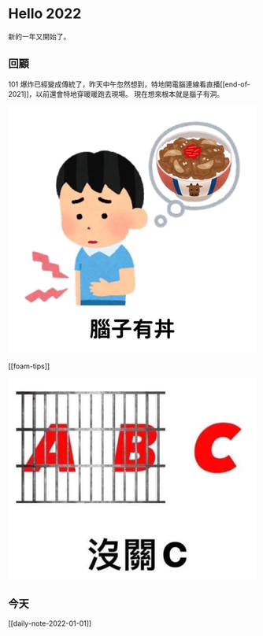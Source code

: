 # Hello 2022

新的一年又開始了。

## 回顧
101 爆炸已經變成傳統了，昨天中午忽然想到，特地開電腦連線看直播[[end-of-2021]]，以前還會特地穿暖暖跑去現場。 現在想來根本就是腦子有洞。

![](paste_images/2022-01-01-13-00-51.jpg)

[[foam-tips]]

![](paste_images/2022-01-01-13-24-06.png)

## 今天
[[daily-note-2022-01-01]]